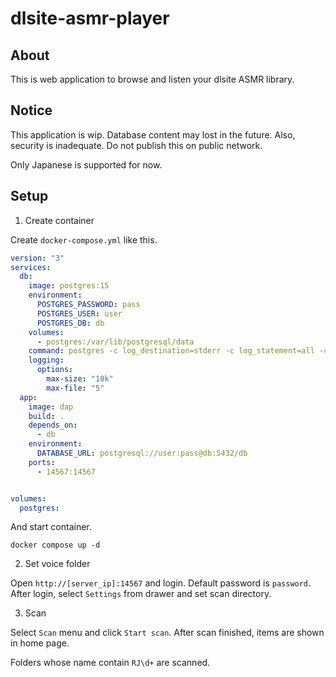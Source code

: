 # dlsite-asmr-player

## About

This is web application to browse and listen your dlsite ASMR library.

## Notice

This application is wip. Database content may lost in the future. Also, security
is inadequate. Do not publish this on public network.

Only Japanese is supported for now.

## Setup

1. Create container

Create `docker-compose.yml` like this.

```yaml
version: "3"
services:
  db:
    image: postgres:15
    environment:
      POSTGRES_PASSWORD: pass
      POSTGRES_USER: user
      POSTGRES_DB: db
    volumes:
      - postgres:/var/lib/postgresql/data
    command: postgres -c log_destination=stderr -c log_statement=all -c log_connections=on -c log_disconnections=on
    logging:
      options:
        max-size: "10k"
        max-file: "5"
  app:
    image: dap
    build: .
    depends_on:
      - db
    environment:
      DATABASE_URL: postgresql://user:pass@db:5432/db
    ports:
      - 14567:14567


volumes:
  postgres:
```

And start container.

```
docker compose up -d
```

2. Set voice folder

Open `http://[server_ip]:14567` and login. Default password is `password`. After
login, select `Settings` from drawer and set scan directory.

3. Scan

Select `Scan` menu and click `Start scan`. After scan finished, items are shown
in home page.

Folders whose name contain `RJ\d+` are scanned.
